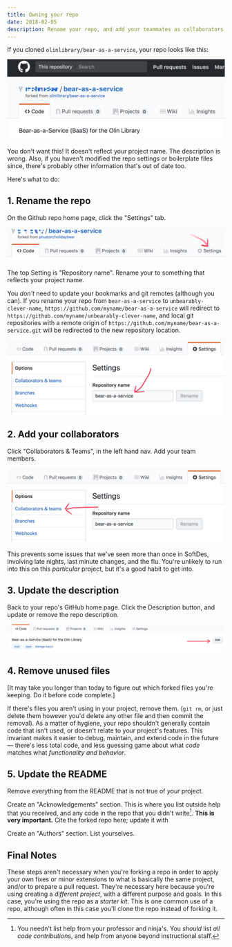 ```yaml
---
title: Owning your repo
date: 2018-02-05
description: Rename your repo, and add your teammates as collaborators, and remove kruft.
---
```


If you cloned `olinlibrary/bear-as-a-service`, your repo looks like this:

![](./img/forked-repo.jpg)

You don't want this! It doesn't reflect your project name. The description is
wrong. Also, if you haven't modified the repo settings or boilerplate files
since, there's probably other information that's out of date too.

Here's what to do:

## 1. Rename the repo

On the Github repo home page, click the "Settings" tab.

![](./img/repo-settings-tab.jpg)

The top Setting is "Repository name". Rename your to something that reflects your project name.

You *don't* need to update your bookmarks and git remotes (although you can). If
you rename your repo from `bear-as-a-service` to `unbearably-clever-name`,
`https://github.com/myname/bear-as-a-service` will redirect to
`https://github.com/myname/unbearably-clever-name`, and local git repositories
with a remote origin of `https://github.com/myname/bear-as-a-service.git` will
be redirected to the new repository location.

![](./img/repo-name.jpg)

## 2. Add your collaborators

Click "Collaborators & Teams", in the left hand nav. Add your team members.

![](./img/repo-collaborators.jpg)

This prevents some issues that we've seen more than once in SoftDes, involving
late nights, last minute changes, and the flu. You're unlikely to run into this
on this *particular* project, but it's a good habit to get into.

## 3. Update the description

Back to your repo's GitHub home page. Click the Description button, and update
or remove the repo description.

![](./img/repo-description.jpg)

## 4. Remove unused files

\[It may take you longer than today to figure out which forked files you're
keeping. Do it before code complete.\]

If there's files you aren't using in your project, remove them. (`git rm`, or
just delete them however you'd delete any other file and then commit the
removal). As a matter of hygiene, your repo shouldn't generally contain code
that isn't used, or doesn't relate to your project's features. This invariant
makes it easier to debug, maintain, and extend code in the future — there's less
total code, and less guessing game about what *code* matches what *functionality
and behavior*.

## 5. Update the README

Remove everything from the README that is not true of *your* project.

Create an "Acknowledgements" section. This is where you list outside help that
you received, and any code in the repo that you didn't write[^1]. **This is very
important.** Cite the forked repo here; update it with

Create an "Authors" section. List yourselves.

## Final Notes

These steps aren't necessary when you're forking a repo in order to apply your
own fixes or minor extensions to what is basically the same project, and/or to
prepare a pull request. They're necessary here because you're using creating a
*different project*, with a different purpose and goals. In this case, you're
using the repo as a *starter kit*. This is one common use of a repo, although
often in this case you'll clone the repo instead of forking it.

[^1]: You needn't list help from your professor and ninja's. You *should* list
      *all code contributions*, and help from anyone beyond instructional staff.
